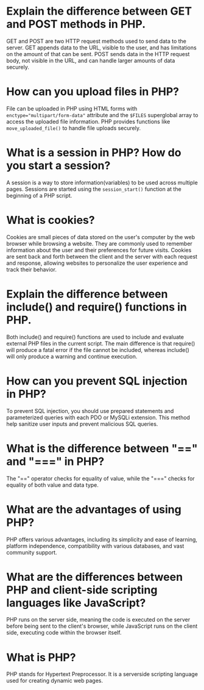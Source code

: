 # Explain the difference between GET and POST methods in PHP.
GET and POST are two HTTP request methods used to send data to the server. GET appends data to the URL, visible to the user, and has limitations on the amount of that can be sent. POST sends data in the HTTP request body, not visible in the URL, and can handle larger amounts of data securely.

# How can you upload files in PHP?
File can be uploaded in PHP using HTML forms with `enctype="multipart/form-data"` attribute and the `$FILES` superglobal array to access the uploaded file information. PHP provides functions like `move_uploaded_file()` to handle file uploads securely.

# What is a session in PHP? How do you start a session?
A session is a way to store information(variables) to be used across multiple pages. Sessions are started using the `session_start()` function at the beginning of a PHP script.

# What is cookies?
Cookies are small pieces of data stored on the user's computer by the web browser while browsing a website. They are commonly used to remember information about the user and their preferences for future visits. Cookies are sent back and forth between the client and the server with each request and response, allowing websites to personalize the user experience and track their behavior.

# Explain the difference between include() and require() functions in PHP.
Both include() and require() functions are used to include and evaluate external PHP files in the current script. The main difference is that require() will produce a fatal error if the file cannot be included, whereas include() will only produce a warning and continue execution.

# How can you prevent SQL injection in PHP?
To prevent SQL injection, you should use prepared statements and parameterized queries with each PDO or MySQLi extension. This method help sanitize user inputs and prevent malicious SQL queries.

# What is the difference between "==" and "===" in PHP?
The "==" operator checks for equality of value, while the "===" checks for equality of both value and data type.

# What are the advantages of using PHP?
PHP offers various advantages, including its simplicity and ease of learning, platform independence, compatibility with various databases, and vast community support.

# What are the differences between PHP and client-side scripting languages like JavaScript?
PHP runs on the server side, meaning the code is executed on the server before being sent to the client's browser, while JavaScript runs on the client side, executing code within the browser itself.

# What is PHP?
PHP stands for Hypertext Preprocessor. It is a serverside scripting language used for creating dynamic web pages.